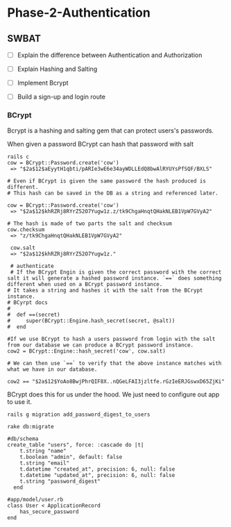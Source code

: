# Phase-2-Authentication

## SWBAT
- [ ] Explain the difference between Authentication and Authorization
- [ ] Explain Hashing and Salting
- [ ] Implement Bcrypt
- [ ] Build a sign-up and login route


### BCrypt 
Bcrypt is a hashing and salting gem that can protect users's passwords. 

When given a password BCrypt can hash that password with salt

```
rails c
cow = BCrypt::Password.create('cow')
 => "$2a$12$aEyytH1qbti/pARIe3wE6e34ayWDLLEdQ8bwAlRYUYsPfSQF/BXLS" 

# Even if BCrypt is given the same password the hash produced is different.
# This hash can be saved in the DB as a string and referenced later. 

cow = BCrypt::Password.create('cow')
 => "$2a$12$khRZRj8RYrZ52O7Yugw1z.z/tk9ChgaHnqtQHakNLEB1VpW7GVyA2" 

# The hash is made of two parts the salt and checksum
cow.checksum
 => "z/tk9ChgaHnqtQHakNLEB1VpW7GVyA2" 

 cow.salt
 => "$2a$12$khRZRj8RYrZ52O7Yugw1z." 

 # authenticate 
 # If the BCrypt Engin is given the correct password with the correct salt it will generate a hashed password instance. `==` does something different when used on a BCrypt password instance.
# It takes a string and hashes it with the salt from the BCrypt instance. 
# BCyrpt docs 
# 
#  def ==(secret)
#     super(BCrypt::Engine.hash_secret(secret, @salt))
#  end

#If we use BCrypt to hash a users password from login with the salt from our database we can produce a BCrypt password instance.
cow2 = BCrypt::Engine::hash_secret('cow', cow.salt)

# We can then use `==` to verify that the above instance matches with what we have in our database.

cow2 == "$2a$12$YoAo8BwjPhrQIF8X..nQGeLFAI3jzltfe.rGzIeERJGswxD65ZjKi"

```

BCrypt does this for us under the hood. We just need to configure out app to use it. 

```
rails g migration add_password_digest_to_users

rake db:migrate

#db/schema
create_table "users", force: :cascade do |t|
    t.string "name"
    t.boolean "admin", default: false
    t.string "email"
    t.datetime "created_at", precision: 6, null: false
    t.datetime "updated_at", precision: 6, null: false
    t.string "password_digest"
  end

#app/model/user.rb
class User < ApplicationRecord
    has_secure_password
end


```